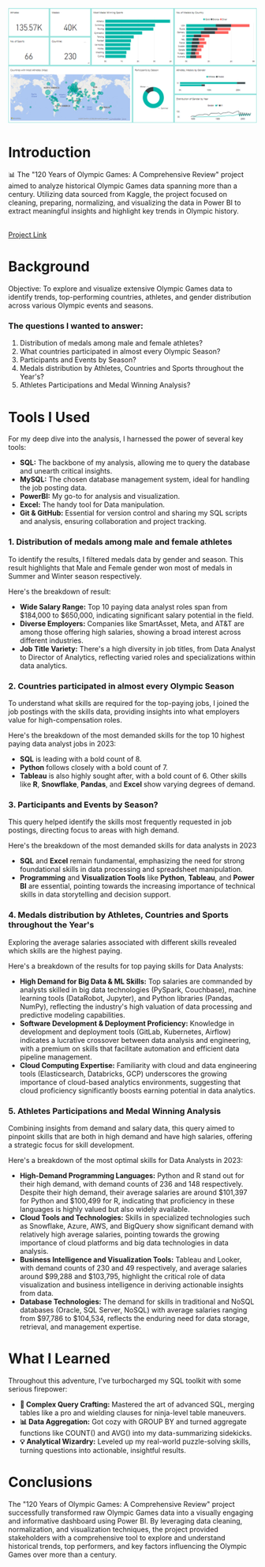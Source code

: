 <img src="https://github.com/Shahid-Malik4/120-years-of-olympics/blob/main/pbi-olympics.png" alt="Dashboard Image">

# Introduction
📊 The "120 Years of Olympic Games: A Comprehensive Review" project aimed to analyze historical Olympic Games data spanning more than a century. Utilizing data sourced from Kaggle, the project focused on cleaning, preparing, normalizing, and visualizing the data in Power BI to extract meaningful insights and highlight key trends in Olympic history.

<br>
<a href="https://shahidmalik.vercel.app/project/120-years-of-olympic-games">Project Link</a>
<br>

# Background
Objective: To explore and visualize extensive Olympic Games data to identify trends, top-performing countries, athletes, and gender distribution across various Olympic events and seasons.


### The questions I wanted to answer:

1. Distribution of medals among male and female athletes?
2. What countries participated in almost every Olympic Season?
3. Participants and Events by Season?
4. Medals distribution by Athletes, Countries and Sports throughout the Year's?
5. Athletes Participations and Medal Winning Analysis?


# Tools I Used
For my deep dive into the analysis, I harnessed the power of several key tools:

- **SQL:** The backbone of my analysis, allowing me to query the database and unearth critical insights.
- **MySQL:** The chosen database management system, ideal for handling the job posting data.
- **PowerBI:** My go-to for analysis and visualization.
- **Excel:** The handy tool for Data manipulation.
- **Git & GitHub:** Essential for version control and sharing my SQL scripts and analysis, ensuring collaboration and project tracking.


### 1. Distribution of medals among male and female athletes
To identify the results, I filtered medals data by gender and season. This result highlights that Male and Female gender won most of medals in Summer and Winter season respectively.


Here's the breakdown of result:
- **Wide Salary Range:** Top 10 paying data analyst roles span from $184,000 to $650,000, indicating significant salary potential in the field.
- **Diverse Employers:** Companies like SmartAsset, Meta, and AT&T are among those offering high salaries, showing a broad interest across different industries.
- **Job Title Variety:** There's a high diversity in job titles, from Data Analyst to Director of Analytics, reflecting varied roles and specializations within data analytics.


### 2. Countries participated in almost every Olympic Season
To understand what skills are required for the top-paying jobs, I joined the job postings with the skills data, providing insights into what employers value for high-compensation roles.

Here's the breakdown of the most demanded skills for the top 10 highest paying data analyst jobs in 2023:
- **SQL** is leading with a bold count of 8.
- **Python** follows closely with a bold count of 7.
- **Tableau** is also highly sought after, with a bold count of 6.
Other skills like **R**, **Snowflake**, **Pandas**, and **Excel** show varying degrees of demand.


### 3. Participants and Events by Season?

This query helped identify the skills most frequently requested in job postings, directing focus to areas with high demand.

Here's the breakdown of the most demanded skills for data analysts in 2023
- **SQL** and **Excel** remain fundamental, emphasizing the need for strong foundational skills in data processing and spreadsheet manipulation.
- **Programming** and **Visualization Tools** like **Python**, **Tableau**, and **Power BI** are essential, pointing towards the increasing importance of technical skills in data storytelling and decision support.


### 4. Medals distribution by Athletes, Countries and Sports throughout the Year's
Exploring the average salaries associated with different skills revealed which skills are the highest paying.

Here's a breakdown of the results for top paying skills for Data Analysts:
- **High Demand for Big Data & ML Skills:** Top salaries are commanded by analysts skilled in big data technologies (PySpark, Couchbase), machine learning tools (DataRobot, Jupyter), and Python libraries (Pandas, NumPy), reflecting the industry's high valuation of data processing and predictive modeling capabilities.
- **Software Development & Deployment Proficiency:** Knowledge in development and deployment tools (GitLab, Kubernetes, Airflow) indicates a lucrative crossover between data analysis and engineering, with a premium on skills that facilitate automation and efficient data pipeline management.
- **Cloud Computing Expertise:** Familiarity with cloud and data engineering tools (Elasticsearch, Databricks, GCP) underscores the growing importance of cloud-based analytics environments, suggesting that cloud proficiency significantly boosts earning potential in data analytics.


### 5. Athletes Participations and Medal Winning Analysis

Combining insights from demand and salary data, this query aimed to pinpoint skills that are both in high demand and have high salaries, offering a strategic focus for skill development.

Here's a breakdown of the most optimal skills for Data Analysts in 2023: 
- **High-Demand Programming Languages:** Python and R stand out for their high demand, with demand counts of 236 and 148 respectively. Despite their high demand, their average salaries are around $101,397 for Python and $100,499 for R, indicating that proficiency in these languages is highly valued but also widely available.
- **Cloud Tools and Technologies:** Skills in specialized technologies such as Snowflake, Azure, AWS, and BigQuery show significant demand with relatively high average salaries, pointing towards the growing importance of cloud platforms and big data technologies in data analysis.
- **Business Intelligence and Visualization Tools:** Tableau and Looker, with demand counts of 230 and 49 respectively, and average salaries around $99,288 and $103,795, highlight the critical role of data visualization and business intelligence in deriving actionable insights from data.
- **Database Technologies:** The demand for skills in traditional and NoSQL databases (Oracle, SQL Server, NoSQL) with average salaries ranging from $97,786 to $104,534, reflects the enduring need for data storage, retrieval, and management expertise.

# What I Learned

Throughout this adventure, I've turbocharged my SQL toolkit with some serious firepower:

- **🧩 Complex Query Crafting:** Mastered the art of advanced SQL, merging tables like a pro and wielding clauses for ninja-level table maneuvers.
- **📊 Data Aggregation:** Got cozy with GROUP BY and turned aggregate functions like COUNT() and AVG() into my data-summarizing sidekicks.
- **💡 Analytical Wizardry:** Leveled up my real-world puzzle-solving skills, turning questions into actionable, insightful results.

# Conclusions

The "120 Years of Olympic Games: A Comprehensive Review" project successfully transformed raw Olympic Games data into a visually engaging and informative dashboard using Power BI. By leveraging data cleaning, normalization, and visualization techniques, the project provided stakeholders with a comprehensive tool to explore and understand historical trends, top performers, and key factors influencing the Olympic Games over more than a century.
